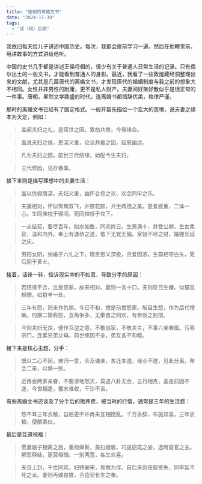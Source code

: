 ```yaml
---
title: "唐朝的离婚文书"
date: "2024-11-30"
tags: 
  - "读（观）后感"
---
```


我依旧每天给儿子讲述中国历史。每次，我都会提前学习一遍，然后在他睡觉前，用讲故事的方式讲给他听。

中国的史书几乎都是讲述王侯将相的，很少有关于普通人日常生活的记录。只有偶尔出土的一些文书，才能看到普通人的身影。最近，我看了一些敦煌藏经洞整理出来的文献，尤其是几篇唐代的离婚文书，才发现唐代的婚姻制度与我之前的想象大不相同。女性并非男性的附庸，更不是私人财产。夫妻间好聚好散似乎是很正常的一件事。唐朝，果然文学鼎盛的时代，连离婚书都措辞优美，格律严谨。

那时的离婚文书已经有了固定格式。一般开篇先描绘一个宏大的意境，说夫妻之缘本为天定，例如：

> 盖闻夫妇之礼，是宿世之因。累劫共修，今得缘会。

> 盖说夫妇之缘，恩深义重，论谈共被之因，结誓幽远。

> 凡为夫妇之因，前世三代结缘，始配今生夫妇。

> 三代修因，见存眷属。

接下来则是描写理想中的夫妻生活：

> 盖以伉俪情深，夫妇义重，幽怀合卺之欢，欢念同牢之乐。

> 夫妻相对，怀似鸳鸯双飞，并膝花颜，共坐两德之美。恩爱极重，二体一心。生同床枕于寝间，死同棺椁于坟下。

> 一从结契，要尽百年。如水如鱼，同欢终日。生男满十，并受公卿。生女柔容，温和内外。奉上有谦恭之道，恤下无党无偏。家饶不尽之财，妯娌长延之庆。

> 男阳女阴，纳婚于六礼之下。理贵恩义深极，贪爱因浓。生前相守白头，死后同于黄土。

接着，话锋一转，控诉现实中的不如意，导致分手的原因：

> 若结缘不合，比是怨家，故来相对。妻则一言十口，夫则反目生嫌。似猫鼠相憎，如狼羊一处。

> 三年有怨，则来作仇隙。今已不和，想是前世怨家，眅目生怨，作为后代增嫉。何期二情称怨，互角争多，无秦晋之同欢，有参辰之别恨。

> 今则夫妇无良，便作互逆之意。不敬翁家，不敬夫主，不事六亲眷属。污辱宗门，连累兄弟父母。前世修因不全，弟互各不和睦。

接下来是核心主题，分手：

> 既以二心不同，难归一意，会及诸亲，各迁本道。缘业不遂，见此分离。聚会二亲，以俱一别。

> 近再会两家亲眷，不要谤地怨天，莫道八卦无合，五行相克，盖是前因不遂，今世相逢，覆水难收，干沙不合。

有些离婚文书还谈及了分手后的赡养费，按当时的行情，通常是三年的生活费：

> 惣不耳三年衣粮，自后更不许再来互相搅乱。千万永辞，布施双喜，三年衣粮，便献柔仪。

最后是互道祝福：

> 愿妻娘子相离之后，重梳蝉鬓，美扫娥眉，巧逞窈窕之姿，选聘高官之主。解怨释结，更莫相憎。一别两宽，各生欢喜。

> 夫觅上封，千世同欢。妇骋豪宋，鸳鸯为伴。自后夫则任娶贤失，同牢延不死之龙。妻则再嫁良媒，合卺契长生之奉。
